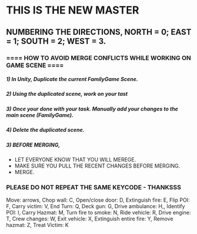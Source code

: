 # THIS IS THE NEW MASTER

## NUMBERING THE DIRECTIONS, NORTH = 0; EAST = 1; SOUTH = 2; WEST = 3.

### ==== HOW TO AVOID MERGE CONFLICTS WHILE WORKING ON GAME SCENE ====

##### 1) In Unity, Duplicate the current FamilyGame Scene.
##### 2) Using the duplicated scene, work on your tast
##### 3) Once your done with your task. Manually add your changes to the main scene (FamilyGame).
##### 4) Delete the duplicated scene.
##### 3) BEFORE MERGING,
  - LET EVERYONE KNOW THAT YOU WILL MEREGE.
  - MAKE SURE YOU PULL THE RECENT CHANGES BEFORE MERGING.
  - MERGE.
  
### PLEASE DO NOT REPEAT THE SAME KEYCODE - THANKSSS
Move: arrows,
Chop wall: C,
Open/close door: D,
Extinguish fire: E,
Flip POI: F,
Carry victim: V,
End Turn: Q,
Deck gun: G,
Drive ambulance: H,,
Identify POI: I,
Carry Hazmat: M,
Turn fire to smoke: N,
Ride vehicle: R,
Drive engine: T,
Crew changes: W,
Exit vehicle: X,
Extinguish entire fire: Y,
Remove hazmat: Z,
Treat Victim: K
